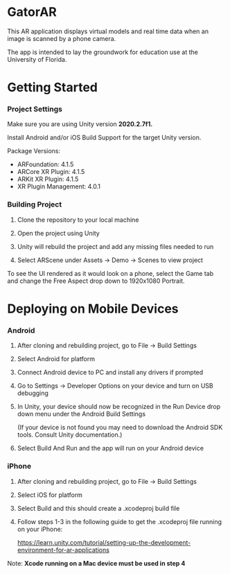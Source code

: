 # GatorAR
This AR application displays virtual models and real time data when an image is scanned by a phone camera.

The app is intended to lay the groundwork for education use at the University of Florida.
# Getting Started

### Project Settings

Make sure you are using Unity version **2020.2.7f1.**

Install Android and/or iOS Build Support for the target Unity version.

Package Versions:

- ARFoundation: 4.1.5
- ARCore XR Plugin: 4.1.5
- ARKit XR Plugin: 4.1.5
- XR Plugin Management: 4.0.1

### Building Project

1. Clone the repository to your local machine

2. Open the project using Unity

3. Unity will rebuild the project and add any missing files needed to run

4. Select ARScene under Assets -> Demo -> Scenes to view project

To see the UI rendered as it would look on a phone, select the Game tab and change the Free Aspect drop down to 1920x1080 Portrait.

# Deploying on Mobile Devices

### Android

1. After cloning and rebuilding project, go to File -> Build Settings

2. Select Android for platform

3. Connect Android device to PC and install any drivers if prompted 

4. Go to Settings -> Developer Options on your device and turn on USB debugging

5. In Unity, your device should now be recognized in the Run Device drop down menu under the Android Build Settings
   
   (If your device is not found you may need to download the Android SDK tools. Consult Unity documentation.)
   
6. Select Build And Run and the app will run on your Android device

### iPhone

1. After cloning and rebuilding project, go to File -> Build Settings

2. Select iOS for platform

3. Select Build and this should create a .xcodeproj build file

4. Follow steps 1-3 in the following guide to get the .xcodeproj file running on your iPhone:

   https://learn.unity.com/tutorial/setting-up-the-development-environment-for-ar-applications

Note: **Xcode running on a Mac device must be used in step 4**
